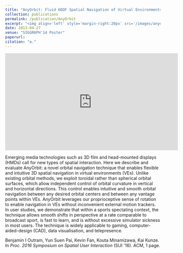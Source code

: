 ```yaml
---
title: "AnyOrbit: Fluid 6DOF Spatial Navigation of Virtual Environments using Orbital Motion"
collection: publications
permalink: /publication/AnyOrbit
excerpt: "<img align='left' style='margin-right:20px' src='/images/anyorbit.png'>AnyOrbit is a 3D navigation technique using only the head motion.<br> Published at SUI 2016 Poster."
date: 2013-04-27
venue: "SIGGRAPH'14 Poster"
paperurl:
citation: "a."
---
```


<iframe width="560" height="315" src="https://www.youtube.com/embed/OiTlCbtmGTY" title="YouTube video player" frameborder="0" allow="accelerometer; autoplay; clipboard-write; encrypted-media; gyroscope; picture-in-picture" allowfullscreen></iframe>

Emerging media technologies such as 3D film and head-mounted displays (HMDs) call for new types of spatial interaction. Here we describe and evaluate AnyOrbit: a novel orbital navigation technique that enables flexible and intuitive 3D spatial navigation in virtual environments (VEs). Unlike existing orbital methods, we exploit toroidal rather than spherical orbital surfaces, which allow independent control of orbital curvature in vertical and horizontal directions. This control enables intuitive and smooth orbital navigation between any desired orbital centers and between any vantage points within VEs. AnyOrbit leverages our proprioceptive sense of rotation to enable navigation in VEs without inconvenient external motion trackers. In user studies, we demonstrate that within a sports spectating context, the technique allows smooth shifts in perspective at a rate comparable to broadcast sport, is fast to learn, and is without excessive simulator sickness in most users. The technique is widely applicable to gaming, computer-aided-design (CAD), data visualisation, and telepresence.

Benjamin I Outram, Yun Suen Pai, Kevin Fan, Kouta Minamizawa, Kai Kunze. In *Proc. 2016 Symposium on Spatial User Interaction* (SUI '16). ACM, 1 page.